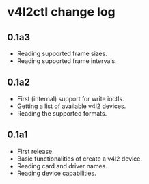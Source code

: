 # v4l2ctl change log

## 0.1a3
* Reading supported frame sizes.
* Reading supported frame intervals.

## 0.1a2
* First (internal) support for write ioctls.
* Getting a list of available v4l2 devices.
* Reading the supported formats.

## 0.1a1
* First release.
* Basic functionalities of create a v4l2 device.
* Reading card and driver names.
* Reading device capabilities.
